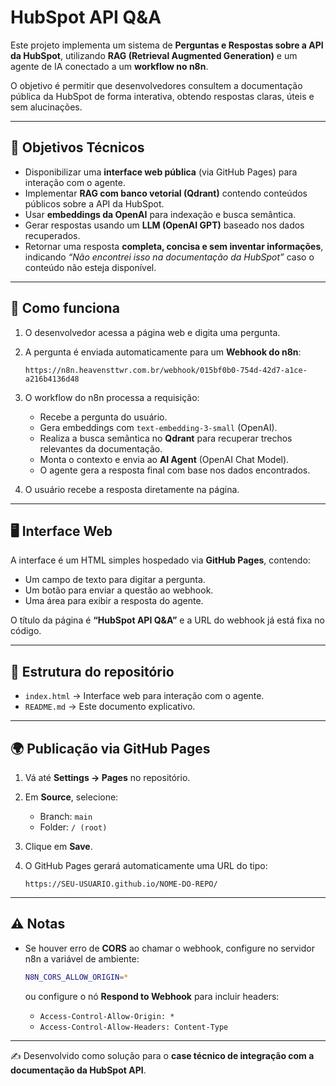 # HubSpot API Q\&A

Este projeto implementa um sistema de **Perguntas e Respostas sobre a API da HubSpot**, utilizando **RAG (Retrieval Augmented Generation)** e um agente de IA conectado a um **workflow no n8n**.

O objetivo é permitir que desenvolvedores consultem a documentação pública da HubSpot de forma interativa, obtendo respostas claras, úteis e sem alucinações.

---

## 📌 Objetivos Técnicos

* Disponibilizar uma **interface web pública** (via GitHub Pages) para interação com o agente.
* Implementar **RAG com banco vetorial (Qdrant)** contendo conteúdos públicos sobre a API da HubSpot.
* Usar **embeddings da OpenAI** para indexação e busca semântica.
* Gerar respostas usando um **LLM (OpenAI GPT)** baseado nos dados recuperados.
* Retornar uma resposta **completa, concisa e sem inventar informações**, indicando *“Não encontrei isso na documentação da HubSpot”* caso o conteúdo não esteja disponível.

---

## 🚀 Como funciona

1. O desenvolvedor acessa a página web e digita uma pergunta.

2. A pergunta é enviada automaticamente para um **Webhook do n8n**:

   ```
   https://n8n.heavensttwr.com.br/webhook/015bf0b0-754d-42d7-a1ce-a216b4136d48
   ```

3. O workflow do n8n processa a requisição:

   * Recebe a pergunta do usuário.
   * Gera embeddings com `text-embedding-3-small` (OpenAI).
   * Realiza a busca semântica no **Qdrant** para recuperar trechos relevantes da documentação.
   * Monta o contexto e envia ao **AI Agent** (OpenAI Chat Model).
   * O agente gera a resposta final com base nos dados encontrados.

4. O usuário recebe a resposta diretamente na página.

---

## 🖥️ Interface Web

A interface é um HTML simples hospedado via **GitHub Pages**, contendo:

* Um campo de texto para digitar a pergunta.
* Um botão para enviar a questão ao webhook.
* Uma área para exibir a resposta do agente.

O título da página é **“HubSpot API Q\&A”** e a URL do webhook já está fixa no código.

---

## 📂 Estrutura do repositório

* `index.html` → Interface web para interação com o agente.
* `README.md` → Este documento explicativo.

---

## 🌍 Publicação via GitHub Pages

1. Vá até **Settings → Pages** no repositório.
2. Em **Source**, selecione:

   * Branch: `main`
   * Folder: `/ (root)`
3. Clique em **Save**.
4. O GitHub Pages gerará automaticamente uma URL do tipo:

   ```
   https://SEU-USUARIO.github.io/NOME-DO-REPO/
   ```

---

## ⚠️ Notas

* Se houver erro de **CORS** ao chamar o webhook, configure no servidor n8n a variável de ambiente:

  ```bash
  N8N_CORS_ALLOW_ORIGIN=*
  ```

  ou configure o nó **Respond to Webhook** para incluir headers:

  * `Access-Control-Allow-Origin: *`
  * `Access-Control-Allow-Headers: Content-Type`

---

✍️ Desenvolvido como solução para o **case técnico de integração com a documentação da HubSpot API**.
